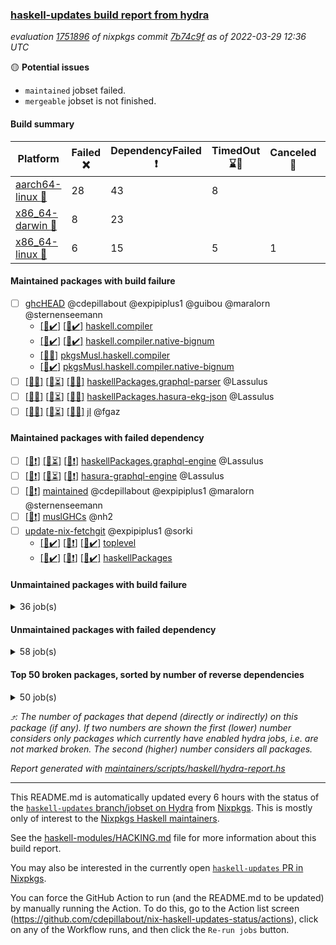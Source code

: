 ### [haskell-updates build report from hydra](https://hydra.nixos.org/jobset/nixpkgs/haskell-updates)
*evaluation [1751896](https://hydra.nixos.org/eval/1751896) of nixpkgs commit [7b74c9f](https://github.com/NixOS/nixpkgs/commits/7b74c9ff048ac7cdac04974ef791d9b249139511) as of 2022-03-29 12:36 UTC*

:yellow_circle: **Potential issues**
  * `maintained` jobset failed.
  * `mergeable` jobset is not finished.

#### Build summary

 | Platform | Failed :x: | DependencyFailed :heavy_exclamation_mark: | TimedOut :hourglass::no_entry_sign: | Canceled :no_entry_sign: | Unfinished :hourglass_flowing_sand: | Success :heavy_check_mark: | 
 | --- | --- | --- | --- | --- | --- | --- | 
 | [aarch64-linux :iphone:](https://hydra.nixos.org/eval/1751896?filter=.aarch64-linux) | 28 | 43 | 8 |  |  | 6196 | 
 | [x86_64-darwin :apple:](https://hydra.nixos.org/eval/1751896?filter=.x86_64-darwin) | 8 | 23 |  |  | 4480 | 1731 | 
 | [x86_64-linux :penguin:](https://hydra.nixos.org/eval/1751896?filter=.x86_64-linux) | 6 | 15 | 5 | 1 | 9 | 6274 | 
#### Maintained packages with build failure
- [ ] [ghcHEAD](https://hydra.nixos.org/eval/1751896?filter=ghcHEAD) @cdepillabout @expipiplus1 @guibou @maralorn @sternenseemann
  - [[:apple::heavy_check_mark:]](https://hydra.nixos.org/build/171178260) [[:penguin::heavy_check_mark:]](https://hydra.nixos.org/build/169732497) [haskell.compiler](https://hydra.nixos.org/eval/1751896?filter=haskell.compiler.ghcHEAD)
  - [[:apple::heavy_check_mark:]](https://hydra.nixos.org/build/171181199) [[:penguin::heavy_check_mark:]](https://hydra.nixos.org/build/169743912) [haskell.compiler.native-bignum](https://hydra.nixos.org/eval/1751896?filter=haskell.compiler.native-bignum.ghcHEAD)
  -  [[:penguin::x:]](https://hydra.nixos.org/build/169748113) [pkgsMusl.haskell.compiler](https://hydra.nixos.org/eval/1751896?filter=pkgsMusl.haskell.compiler.ghcHEAD)
  -  [[:penguin::heavy_check_mark:]](https://hydra.nixos.org/build/169743137) [pkgsMusl.haskell.compiler.native-bignum](https://hydra.nixos.org/eval/1751896?filter=pkgsMusl.haskell.compiler.native-bignum.ghcHEAD)
- [ ] [[:iphone::x:]](https://hydra.nixos.org/build/169731858) [[:apple::hourglass_flowing_sand:]](https://hydra.nixos.org/build/171180266) [[:penguin::x:]](https://hydra.nixos.org/build/169733518) [haskellPackages.graphql-parser](https://hydra.nixos.org/eval/1751896?filter=haskellPackages.graphql-parser) @Lassulus
- [ ] [[:iphone::x:]](https://hydra.nixos.org/build/169738033) [[:apple::hourglass_flowing_sand:]](https://hydra.nixos.org/build/171184165) [[:penguin::x:]](https://hydra.nixos.org/build/169747755) [haskellPackages.hasura-ekg-json](https://hydra.nixos.org/eval/1751896?filter=haskellPackages.hasura-ekg-json) @Lassulus
- [ ] [[:iphone::x:]](https://hydra.nixos.org/build/169747848) [[:apple::hourglass_flowing_sand:]](https://hydra.nixos.org/build/171179640) [[:penguin::x:]](https://hydra.nixos.org/build/169745399) [jl](https://hydra.nixos.org/eval/1751896?filter=jl) @fgaz
#### Maintained packages with failed dependency
- [ ] [[:iphone::heavy_exclamation_mark:]](https://hydra.nixos.org/build/171136812) [[:apple::hourglass_flowing_sand:]](https://hydra.nixos.org/build/171182457) [[:penguin::heavy_exclamation_mark:]](https://hydra.nixos.org/build/171136824) [haskellPackages.graphql-engine](https://hydra.nixos.org/eval/1751896?filter=haskellPackages.graphql-engine) @Lassulus
- [ ] [[:iphone::heavy_exclamation_mark:]](https://hydra.nixos.org/build/171136877) [[:apple::hourglass_flowing_sand:]](https://hydra.nixos.org/build/171183079) [[:penguin::heavy_exclamation_mark:]](https://hydra.nixos.org/build/171136822) [hasura-graphql-engine](https://hydra.nixos.org/eval/1751896?filter=hasura-graphql-engine) @Lassulus
- [ ] [[:penguin::heavy_exclamation_mark:]](https://hydra.nixos.org/build/171179507) [maintained](https://hydra.nixos.org/eval/1751896?filter=maintained) @cdepillabout @expipiplus1 @maralorn @sternenseemann
- [ ] [[:penguin::heavy_exclamation_mark:]](https://hydra.nixos.org/build/169745644) [muslGHCs](https://hydra.nixos.org/eval/1751896?filter=muslGHCs) @nh2
- [ ] [update-nix-fetchgit](https://hydra.nixos.org/eval/1751896?filter=update-nix-fetchgit) @expipiplus1 @sorki
  - [[:iphone::heavy_check_mark:]](https://hydra.nixos.org/build/171073335) [[:apple::heavy_exclamation_mark:]](https://hydra.nixos.org/build/171182999) [[:penguin::heavy_check_mark:]](https://hydra.nixos.org/build/171073378) [toplevel](https://hydra.nixos.org/eval/1751896?filter=update-nix-fetchgit)
  - [[:iphone::heavy_check_mark:]](https://hydra.nixos.org/build/171073097) [[:apple::heavy_exclamation_mark:]](https://hydra.nixos.org/build/171183553) [[:penguin::heavy_check_mark:]](https://hydra.nixos.org/build/171072578) [haskellPackages](https://hydra.nixos.org/eval/1751896?filter=haskellPackages.update-nix-fetchgit)
#### Unmaintained packages with build failure
<details><summary>36 job(s) </summary>

- [ ] [QuickCheck](https://hydra.nixos.org/eval/1751896?filter=QuickCheck)  :arrow_heading_up: 1233 | 4759
  - [[:iphone::heavy_check_mark:]](https://hydra.nixos.org/build/169729684) [[:apple::heavy_check_mark:]](https://hydra.nixos.org/build/171182772) [[:penguin::heavy_check_mark:]](https://hydra.nixos.org/build/169738633) [haskellPackages](https://hydra.nixos.org/eval/1751896?filter=haskellPackages.QuickCheck)
  -   [[:penguin::x:]](https://hydra.nixos.org/build/170015577) [pkgsStatic.haskell.packages.integer-simple.ghc8107](https://hydra.nixos.org/eval/1751896?filter=pkgsStatic.haskell.packages.integer-simple.ghc8107.QuickCheck)
  -   [[:penguin::heavy_check_mark:]](https://hydra.nixos.org/build/170015576) [pkgsStatic.haskell.packages.native-bignum.ghc902](https://hydra.nixos.org/eval/1751896?filter=pkgsStatic.haskell.packages.native-bignum.ghc902.QuickCheck)
- [ ] [[:iphone::heavy_check_mark:]](https://hydra.nixos.org/build/169745945) [[:apple::x:]](https://hydra.nixos.org/build/171183871) [[:penguin::heavy_check_mark:]](https://hydra.nixos.org/build/169729943) [haskellPackages.di-core](https://hydra.nixos.org/eval/1751896?filter=haskellPackages.di-core)  :arrow_heading_up: 8 | 11
- [ ] [[:iphone::x:]](https://hydra.nixos.org/build/169736386) [[:apple::hourglass_flowing_sand:]](https://hydra.nixos.org/build/171179332) [[:penguin::heavy_check_mark:]](https://hydra.nixos.org/build/169744407) [haskellPackages.OrderedBits](https://hydra.nixos.org/eval/1751896?filter=haskellPackages.OrderedBits)  :arrow_heading_up: 5 | 36
- [ ] [[:iphone::heavy_check_mark:]](https://hydra.nixos.org/build/169741203) [[:apple::x:]](https://hydra.nixos.org/build/171182969) [[:penguin::heavy_check_mark:]](https://hydra.nixos.org/build/169747654) [haskellPackages.cryptostore](https://hydra.nixos.org/eval/1751896?filter=haskellPackages.cryptostore)  :arrow_heading_up: 4 | 31
- [ ] [[:iphone::x:]](https://hydra.nixos.org/build/170101194) [[:apple::hourglass_flowing_sand:]](https://hydra.nixos.org/build/171183548) [[:penguin::heavy_check_mark:]](https://hydra.nixos.org/build/170100899) [haskellPackages.ptr-poker](https://hydra.nixos.org/eval/1751896?filter=haskellPackages.ptr-poker)  :arrow_heading_up: 3 | 4
- [ ] [[:iphone::x:]](https://hydra.nixos.org/build/170466393) [[:apple::hourglass_flowing_sand:]](https://hydra.nixos.org/build/171181575) [[:penguin::heavy_check_mark:]](https://hydra.nixos.org/build/170470590) [haskellPackages.hw-json-simd](https://hydra.nixos.org/eval/1751896?filter=haskellPackages.hw-json-simd)  :arrow_heading_up: 2 | 10
- [ ] [[:iphone::x:]](https://hydra.nixos.org/build/171072442) [[:apple::hourglass_flowing_sand:]](https://hydra.nixos.org/build/171181264) [[:penguin::heavy_check_mark:]](https://hydra.nixos.org/build/171072760) [haskellPackages.hw-simd](https://hydra.nixos.org/eval/1751896?filter=haskellPackages.hw-simd)  :arrow_heading_up: 2 | 9
- [ ] [[:iphone::x:]](https://hydra.nixos.org/build/169733136) [[:apple::heavy_check_mark:]](https://hydra.nixos.org/build/171183026) [[:penguin::heavy_check_mark:]](https://hydra.nixos.org/build/169732135) [haskellPackages.cdar-mBound](https://hydra.nixos.org/eval/1751896?filter=haskellPackages.cdar-mBound)  :arrow_heading_up: 2 | 2
- [ ] [[:iphone::x:]](https://hydra.nixos.org/build/171072616) [[:apple::hourglass_flowing_sand:]](https://hydra.nixos.org/build/171180414) [[:penguin::heavy_check_mark:]](https://hydra.nixos.org/build/171073944) [haskellPackages.quic](https://hydra.nixos.org/eval/1751896?filter=haskellPackages.quic)  :arrow_heading_up: 2 | 2
- [ ] [[:iphone::x:]](https://hydra.nixos.org/build/169738504) [[:apple::hourglass_flowing_sand:]](https://hydra.nixos.org/build/171182009) [[:penguin::heavy_check_mark:]](https://hydra.nixos.org/build/169734897) [haskellPackages.freetype2](https://hydra.nixos.org/eval/1751896?filter=haskellPackages.freetype2)  :arrow_heading_up: 1 | 8
- [ ] [[:iphone::x:]](https://hydra.nixos.org/build/169736555) [[:apple::hourglass_flowing_sand:]](https://hydra.nixos.org/build/171183730) [[:penguin::heavy_check_mark:]](https://hydra.nixos.org/build/169734498) [haskellPackages.long-double](https://hydra.nixos.org/eval/1751896?filter=haskellPackages.long-double)  :arrow_heading_up: 1 | 2
- [ ] [[:iphone::x:]](https://hydra.nixos.org/build/169737212) [[:apple::hourglass_flowing_sand:]](https://hydra.nixos.org/build/171182838) [[:penguin::heavy_check_mark:]](https://hydra.nixos.org/build/169747396) [haskellPackages.easytensor](https://hydra.nixos.org/eval/1751896?filter=haskellPackages.easytensor)  :arrow_heading_up: 1 | 1
- [ ] [[:iphone::x:]](https://hydra.nixos.org/build/169736150) [[:apple::hourglass_flowing_sand:]](https://hydra.nixos.org/build/171182811) [[:penguin::heavy_check_mark:]](https://hydra.nixos.org/build/169740772) [haskellPackages.nlopt-haskell](https://hydra.nixos.org/eval/1751896?filter=haskellPackages.nlopt-haskell)  :arrow_heading_up: 1 | 1
- [ ] [[:iphone::x:]](https://hydra.nixos.org/build/169743725) [[:apple::heavy_check_mark:]](https://hydra.nixos.org/build/171178275) [[:penguin::heavy_check_mark:]](https://hydra.nixos.org/build/169748423) [haskellPackages.stm-queue](https://hydra.nixos.org/eval/1751896?filter=haskellPackages.stm-queue)  :arrow_heading_up: 1 | 1
- [ ] [[:iphone::x:]](https://hydra.nixos.org/build/170461205) [[:apple::hourglass_flowing_sand:]](https://hydra.nixos.org/build/171180377) [[:penguin::heavy_check_mark:]](https://hydra.nixos.org/build/170465228) [haskellPackages.swisstable](https://hydra.nixos.org/eval/1751896?filter=haskellPackages.swisstable)  :arrow_heading_up: 1 | 1
- [ ] [[:iphone::x:]](https://hydra.nixos.org/build/169733348) [[:apple::heavy_check_mark:]](https://hydra.nixos.org/build/171179473) [[:penguin::heavy_check_mark:]](https://hydra.nixos.org/build/169730192) [haskellPackages.unicode-properties](https://hydra.nixos.org/eval/1751896?filter=haskellPackages.unicode-properties)  :arrow_heading_up: 1 | 1
- [ ] [[:iphone::heavy_check_mark:]](https://hydra.nixos.org/build/169737620) [[:apple::x:]](https://hydra.nixos.org/build/171178469) [[:penguin::heavy_check_mark:]](https://hydra.nixos.org/build/169747904) [haskellPackages.zip](https://hydra.nixos.org/eval/1751896?filter=haskellPackages.zip)  :arrow_heading_up: 0 | 5
- [ ] [[:iphone::x:]](https://hydra.nixos.org/build/169747516) [[:apple::hourglass_flowing_sand:]](https://hydra.nixos.org/build/171182828) [[:penguin::heavy_check_mark:]](https://hydra.nixos.org/build/169746690) [haskellPackages.picosat](https://hydra.nixos.org/eval/1751896?filter=haskellPackages.picosat)  :arrow_heading_up: 0 | 1
- [ ] [[:iphone::x:]](https://hydra.nixos.org/build/169731654) [[:apple::hourglass_flowing_sand:]](https://hydra.nixos.org/build/171180062) [[:penguin::heavy_check_mark:]](https://hydra.nixos.org/build/169738859) [haskellPackages.HsASA](https://hydra.nixos.org/eval/1751896?filter=haskellPackages.HsASA) 
- [ ] [[:iphone::x:]](https://hydra.nixos.org/build/171168854) [[:apple::hourglass_flowing_sand:]](https://hydra.nixos.org/build/171183964) [[:penguin::x:]](https://hydra.nixos.org/build/171168844) [haskellPackages.avro-piper](https://hydra.nixos.org/eval/1751896?filter=haskellPackages.avro-piper) 
- [ ] [[:iphone::x:]](https://hydra.nixos.org/build/169750868) [[:apple::hourglass_flowing_sand:]](https://hydra.nixos.org/build/171183647) [[:penguin::heavy_check_mark:]](https://hydra.nixos.org/build/169739991) [haskellPackages.comfort-fftw](https://hydra.nixos.org/eval/1751896?filter=haskellPackages.comfort-fftw) 
- [ ] [[:iphone::heavy_check_mark:]](https://hydra.nixos.org/build/170100951) [[:apple::x:]](https://hydra.nixos.org/build/171177926) [[:penguin::heavy_check_mark:]](https://hydra.nixos.org/build/170101171) [haskellPackages.gerrit](https://hydra.nixos.org/eval/1751896?filter=haskellPackages.gerrit) 
- [ ] [[:iphone::x:]](https://hydra.nixos.org/build/171072185) [[:penguin::heavy_check_mark:]](https://hydra.nixos.org/build/171072606) [haskellPackages.gnome-keyring](https://hydra.nixos.org/eval/1751896?filter=haskellPackages.gnome-keyring) 
- [ ] [[:apple::x:]](https://hydra.nixos.org/build/171178604) [haskellPackages.gtk-mac-integration](https://hydra.nixos.org/eval/1751896?filter=haskellPackages.gtk-mac-integration) 
- [ ] [[:iphone::x:]](https://hydra.nixos.org/build/171072432) [[:apple::hourglass_flowing_sand:]](https://hydra.nixos.org/build/171180348) [[:penguin::heavy_check_mark:]](https://hydra.nixos.org/build/171072466) [haskellPackages.hls-rename-plugin](https://hydra.nixos.org/eval/1751896?filter=haskellPackages.hls-rename-plugin) 
- [ ] [[:iphone::x:]](https://hydra.nixos.org/build/169729070) [[:apple::hourglass_flowing_sand:]](https://hydra.nixos.org/build/171182840) [[:penguin::heavy_check_mark:]](https://hydra.nixos.org/build/169735431) [haskellPackages.jammittools](https://hydra.nixos.org/eval/1751896?filter=haskellPackages.jammittools) 
- [ ] [[:iphone::heavy_check_mark:]](https://hydra.nixos.org/build/169746208) [[:apple::x:]](https://hydra.nixos.org/build/171178369) [[:penguin::heavy_check_mark:]](https://hydra.nixos.org/build/169749644) [haskellPackages.mercury-api](https://hydra.nixos.org/eval/1751896?filter=haskellPackages.mercury-api) 
- [ ] [[:iphone::heavy_check_mark:]](https://hydra.nixos.org/build/169735872) [[:apple::x:]](https://hydra.nixos.org/build/171177994) [[:penguin::heavy_check_mark:]](https://hydra.nixos.org/build/169740043) [haskellPackages.posix-timer](https://hydra.nixos.org/eval/1751896?filter=haskellPackages.posix-timer) 
- [ ] [[:iphone::x:]](https://hydra.nixos.org/build/169746258) [[:apple::hourglass_flowing_sand:]](https://hydra.nixos.org/build/171179660) [[:penguin::heavy_check_mark:]](https://hydra.nixos.org/build/169742814) [haskellPackages.risc386](https://hydra.nixos.org/eval/1751896?filter=haskellPackages.risc386) 
- [ ] [[:iphone::x:]](https://hydra.nixos.org/build/171072462) [[:apple::hourglass_flowing_sand:]](https://hydra.nixos.org/build/171182587) [[:penguin::heavy_check_mark:]](https://hydra.nixos.org/build/171072128) [haskellPackages.scenegraph](https://hydra.nixos.org/eval/1751896?filter=haskellPackages.scenegraph) 
- [ ] [[:iphone::x:]](https://hydra.nixos.org/build/170465255) [[:apple::hourglass_flowing_sand:]](https://hydra.nixos.org/build/171182598) [[:penguin::heavy_check_mark:]](https://hydra.nixos.org/build/170462101) [haskellPackages.skews](https://hydra.nixos.org/eval/1751896?filter=haskellPackages.skews) 
- [ ] [[:iphone::x:]](https://hydra.nixos.org/build/170468499) [[:apple::x:]](https://hydra.nixos.org/build/171178397) [[:penguin::heavy_check_mark:]](https://hydra.nixos.org/build/170463122) [haskellPackages.slugify](https://hydra.nixos.org/eval/1751896?filter=haskellPackages.slugify) 
- [ ] [[:iphone::x:]](https://hydra.nixos.org/build/169738352) [[:apple::hourglass_flowing_sand:]](https://hydra.nixos.org/build/171184015) [[:penguin::heavy_check_mark:]](https://hydra.nixos.org/build/169736159) [haskellPackages.wiringPi](https://hydra.nixos.org/eval/1751896?filter=haskellPackages.wiringPi) 
</details>

#### Unmaintained packages with failed dependency
<details><summary>58 job(s) </summary>

- [ ] [[:iphone::heavy_check_mark:]](https://hydra.nixos.org/build/169732668) [[:apple::heavy_exclamation_mark:]](https://hydra.nixos.org/build/171178102) [[:penguin::heavy_check_mark:]](https://hydra.nixos.org/build/169741378) [haskellPackages.di-handle](https://hydra.nixos.org/eval/1751896?filter=haskellPackages.di-handle)  :arrow_heading_up: 6 | 9
- [ ] [[:iphone::heavy_check_mark:]](https://hydra.nixos.org/build/169737279) [[:apple::heavy_exclamation_mark:]](https://hydra.nixos.org/build/171180146) [[:penguin::heavy_check_mark:]](https://hydra.nixos.org/build/169747126) [haskellPackages.di-monad](https://hydra.nixos.org/eval/1751896?filter=haskellPackages.di-monad)  :arrow_heading_up: 6 | 9
- [ ] [[:iphone::heavy_check_mark:]](https://hydra.nixos.org/build/169747217) [[:apple::heavy_exclamation_mark:]](https://hydra.nixos.org/build/171182700) [[:penguin::heavy_check_mark:]](https://hydra.nixos.org/build/169747355) [haskellPackages.di-df1](https://hydra.nixos.org/eval/1751896?filter=haskellPackages.di-df1)  :arrow_heading_up: 5 | 8
- [ ] [[:iphone::heavy_exclamation_mark:]](https://hydra.nixos.org/build/169742361) [[:apple::hourglass_flowing_sand:]](https://hydra.nixos.org/build/171181681) [[:penguin::heavy_check_mark:]](https://hydra.nixos.org/build/169731754) [haskellPackages.PrimitiveArray](https://hydra.nixos.org/eval/1751896?filter=haskellPackages.PrimitiveArray)  :arrow_heading_up: 4 | 35
- [ ] [[:iphone::heavy_check_mark:]](https://hydra.nixos.org/build/170385775) [[:apple::heavy_exclamation_mark:]](https://hydra.nixos.org/build/171184178) [[:penguin::heavy_check_mark:]](https://hydra.nixos.org/build/170385695) [haskellPackages.jwt](https://hydra.nixos.org/eval/1751896?filter=haskellPackages.jwt)  :arrow_heading_up: 3 | 28
- [ ] [[:iphone::heavy_exclamation_mark:]](https://hydra.nixos.org/build/170634301) [[:apple::hourglass_flowing_sand:]](https://hydra.nixos.org/build/171182963) [[:penguin::heavy_check_mark:]](https://hydra.nixos.org/build/170634274) [haskellPackages.BiobaseTypes](https://hydra.nixos.org/eval/1751896?filter=haskellPackages.BiobaseTypes)  :arrow_heading_up: 3 | 21
- [ ] [[:iphone::heavy_exclamation_mark:]](https://hydra.nixos.org/build/170101304) [[:apple::hourglass_flowing_sand:]](https://hydra.nixos.org/build/171180873) [[:penguin::heavy_check_mark:]](https://hydra.nixos.org/build/170100919) [haskellPackages.jsonifier](https://hydra.nixos.org/eval/1751896?filter=haskellPackages.jsonifier)  :arrow_heading_up: 2 | 2
- [ ] [[:iphone::heavy_exclamation_mark:]](https://hydra.nixos.org/build/170634439) [[:apple::hourglass_flowing_sand:]](https://hydra.nixos.org/build/171183946) [[:penguin::heavy_check_mark:]](https://hydra.nixos.org/build/170634331) [haskellPackages.BiobaseENA](https://hydra.nixos.org/eval/1751896?filter=haskellPackages.BiobaseENA)  :arrow_heading_up: 1 | 18
- [ ] [[:iphone::heavy_check_mark:]](https://hydra.nixos.org/build/169750384) [[:apple::heavy_exclamation_mark:]](https://hydra.nixos.org/build/171180256) [[:penguin::heavy_check_mark:]](https://hydra.nixos.org/build/169733840) [haskellPackages.di-polysemy](https://hydra.nixos.org/eval/1751896?filter=haskellPackages.di-polysemy)  :arrow_heading_up: 1 | 4
- [ ] [hoogle](https://hydra.nixos.org/eval/1751896?filter=hoogle)  :arrow_heading_up: 1 | 2
  - [[:iphone::heavy_check_mark:]](https://hydra.nixos.org/build/171136748) [[:apple::hourglass_flowing_sand:]](https://hydra.nixos.org/build/171181749) [[:penguin::heavy_check_mark:]](https://hydra.nixos.org/build/171136814) [haskell.packages.ghc8107](https://hydra.nixos.org/eval/1751896?filter=haskell.packages.ghc8107.hoogle)
  - [[:iphone::heavy_check_mark:]](https://hydra.nixos.org/build/171136799) [[:apple::hourglass_flowing_sand:]](https://hydra.nixos.org/build/171183105) [[:penguin::heavy_check_mark:]](https://hydra.nixos.org/build/171136851) [haskell.packages.ghc884](https://hydra.nixos.org/eval/1751896?filter=haskell.packages.ghc884.hoogle)
  - [[:iphone::heavy_check_mark:]](https://hydra.nixos.org/build/171072659) [[:apple::heavy_check_mark:]](https://hydra.nixos.org/build/171184012) [[:penguin::heavy_check_mark:]](https://hydra.nixos.org/build/171073224) [haskell.packages.ghc902](https://hydra.nixos.org/eval/1751896?filter=haskell.packages.ghc902.hoogle)
  - [[:iphone::heavy_exclamation_mark:]](https://hydra.nixos.org/build/171073404) [[:apple::hourglass_flowing_sand:]](https://hydra.nixos.org/build/171178615) [[:penguin::heavy_check_mark:]](https://hydra.nixos.org/build/171072876) [haskell.packages.ghc922](https://hydra.nixos.org/eval/1751896?filter=haskell.packages.ghc922.hoogle)
  - [[:iphone::heavy_check_mark:]](https://hydra.nixos.org/build/171072608) [[:apple::heavy_check_mark:]](https://hydra.nixos.org/build/171179406) [[:penguin::heavy_check_mark:]](https://hydra.nixos.org/build/171072644) [haskellPackages](https://hydra.nixos.org/eval/1751896?filter=haskellPackages.hoogle)
- [ ] [[:iphone::heavy_exclamation_mark:]](https://hydra.nixos.org/build/170461490) [[:apple::heavy_check_mark:]](https://hydra.nixos.org/build/171178350) [[:penguin::heavy_check_mark:]](https://hydra.nixos.org/build/170467370) [haskellPackages.aern2-mp](https://hydra.nixos.org/eval/1751896?filter=haskellPackages.aern2-mp)  :arrow_heading_up: 1 | 1
- [ ] [[:iphone::heavy_check_mark:]](https://hydra.nixos.org/build/170385712) [[:apple::heavy_exclamation_mark:]](https://hydra.nixos.org/build/171177936) [[:penguin::heavy_check_mark:]](https://hydra.nixos.org/build/170385629) [haskellPackages.github-rest](https://hydra.nixos.org/eval/1751896?filter=haskellPackages.github-rest)  :arrow_heading_up: 1 | 1
- [ ] [[:iphone::heavy_exclamation_mark:]](https://hydra.nixos.org/build/171136768) [[:penguin::hourglass_flowing_sand:]](https://hydra.nixos.org/build/171136794) [haskellPackages.hbro](https://hydra.nixos.org/eval/1751896?filter=haskellPackages.hbro)  :arrow_heading_up: 1 | 1
- [ ] [[:iphone::heavy_exclamation_mark:]](https://hydra.nixos.org/build/171072077) [[:apple::hourglass_flowing_sand:]](https://hydra.nixos.org/build/171184164) [[:penguin::heavy_check_mark:]](https://hydra.nixos.org/build/171073572) [haskellPackages.http3](https://hydra.nixos.org/eval/1751896?filter=haskellPackages.http3)  :arrow_heading_up: 1 | 1
- [ ] [[:iphone::heavy_check_mark:]](https://hydra.nixos.org/build/171136818) [[:apple::heavy_exclamation_mark:]](https://hydra.nixos.org/build/171182636) [[:penguin::heavy_check_mark:]](https://hydra.nixos.org/build/171136854) [haskellPackages.moto](https://hydra.nixos.org/eval/1751896?filter=haskellPackages.moto)  :arrow_heading_up: 1 | 1
- [ ] [[:iphone::heavy_exclamation_mark:]](https://hydra.nixos.org/build/170101165) [[:apple::hourglass_flowing_sand:]](https://hydra.nixos.org/build/171181070) [[:penguin::heavy_check_mark:]](https://hydra.nixos.org/build/170100959) [haskellPackages.opentelemetry-extra](https://hydra.nixos.org/eval/1751896?filter=haskellPackages.opentelemetry-extra)  :arrow_heading_up: 1 | 1
- [ ] [[:iphone::heavy_exclamation_mark:]](https://hydra.nixos.org/build/170634365) [[:apple::hourglass_flowing_sand:]](https://hydra.nixos.org/build/171183557) [[:penguin::heavy_check_mark:]](https://hydra.nixos.org/build/170634164) [haskellPackages.wss-client](https://hydra.nixos.org/eval/1751896?filter=haskellPackages.wss-client)  :arrow_heading_up: 1 | 1
- [ ] [[:iphone::heavy_exclamation_mark:]](https://hydra.nixos.org/build/170634177) [[:apple::hourglass_flowing_sand:]](https://hydra.nixos.org/build/171180785) [[:penguin::heavy_check_mark:]](https://hydra.nixos.org/build/170634457) [haskellPackages.BiobaseXNA](https://hydra.nixos.org/eval/1751896?filter=haskellPackages.BiobaseXNA)  :arrow_heading_up: 0 | 17
- [ ] [[:iphone::heavy_exclamation_mark:]](https://hydra.nixos.org/build/171073658) [[:apple::hourglass_flowing_sand:]](https://hydra.nixos.org/build/171183985) [[:penguin::heavy_check_mark:]](https://hydra.nixos.org/build/171073187) [haskellPackages.hw-json-standard-cursor](https://hydra.nixos.org/eval/1751896?filter=haskellPackages.hw-json-standard-cursor)  :arrow_heading_up: 0 | 6
- [ ] [[:iphone::heavy_exclamation_mark:]](https://hydra.nixos.org/build/171072799) [[:apple::hourglass_flowing_sand:]](https://hydra.nixos.org/build/171180558) [[:penguin::heavy_check_mark:]](https://hydra.nixos.org/build/171073347) [haskellPackages.hw-json-simple-cursor](https://hydra.nixos.org/eval/1751896?filter=haskellPackages.hw-json-simple-cursor)  :arrow_heading_up: 0 | 4
- [ ] [[:iphone::heavy_exclamation_mark:]](https://hydra.nixos.org/build/170634135) [[:apple::hourglass_flowing_sand:]](https://hydra.nixos.org/build/171180242) [[:penguin::heavy_check_mark:]](https://hydra.nixos.org/build/170634236) [haskellPackages.BiobaseFasta](https://hydra.nixos.org/eval/1751896?filter=haskellPackages.BiobaseFasta)  :arrow_heading_up: 0 | 3
- [ ] [[:iphone::heavy_exclamation_mark:]](https://hydra.nixos.org/build/171072728) [[:apple::hourglass_flowing_sand:]](https://hydra.nixos.org/build/171181153) [[:penguin::heavy_check_mark:]](https://hydra.nixos.org/build/171072374) [haskellPackages.hw-dsv](https://hydra.nixos.org/eval/1751896?filter=haskellPackages.hw-dsv)  :arrow_heading_up: 0 | 3
- [ ] [[:iphone::heavy_check_mark:]](https://hydra.nixos.org/build/169731823) [[:apple::heavy_exclamation_mark:]](https://hydra.nixos.org/build/171182095) [[:penguin::heavy_check_mark:]](https://hydra.nixos.org/build/169728973) [haskellPackages.di](https://hydra.nixos.org/eval/1751896?filter=haskellPackages.di)  :arrow_heading_up: 0 | 2
- [ ] [[:iphone::heavy_check_mark:]](https://hydra.nixos.org/build/171073464) [[:apple::heavy_exclamation_mark:]](https://hydra.nixos.org/build/171182295) [[:penguin::heavy_check_mark:]](https://hydra.nixos.org/build/171072107) [haskellPackages.libvirt-hs](https://hydra.nixos.org/eval/1751896?filter=haskellPackages.libvirt-hs)  :arrow_heading_up: 0 | 1
- [ ] [[:iphone::heavy_exclamation_mark:]](https://hydra.nixos.org/build/171073168) [[:apple::heavy_exclamation_mark:]](https://hydra.nixos.org/build/171178568) [[:penguin::heavy_exclamation_mark:]](https://hydra.nixos.org/build/171072575) [haskellPackages.GuiHaskell](https://hydra.nixos.org/eval/1751896?filter=haskellPackages.GuiHaskell) 
- [ ] [[:iphone::heavy_exclamation_mark:]](https://hydra.nixos.org/build/171072368) [[:penguin::heavy_exclamation_mark:]](https://hydra.nixos.org/build/171072160) [haskellPackages.HDRUtils](https://hydra.nixos.org/eval/1751896?filter=haskellPackages.HDRUtils) 
- [ ] [[:iphone::heavy_exclamation_mark:]](https://hydra.nixos.org/build/171073745) [[:apple::heavy_exclamation_mark:]](https://hydra.nixos.org/build/171182754) [[:penguin::heavy_exclamation_mark:]](https://hydra.nixos.org/build/171073817) [haskellPackages.HPlot](https://hydra.nixos.org/eval/1751896?filter=haskellPackages.HPlot) 
- [ ] [[:iphone::heavy_exclamation_mark:]](https://hydra.nixos.org/build/170634458) [[:apple::hourglass_flowing_sand:]](https://hydra.nixos.org/build/171181828) [[:penguin::heavy_check_mark:]](https://hydra.nixos.org/build/170634304) [haskellPackages.aern2-real](https://hydra.nixos.org/eval/1751896?filter=haskellPackages.aern2-real) 
- [ ] [[:iphone::heavy_exclamation_mark:]](https://hydra.nixos.org/build/171073026) [[:apple::hourglass_flowing_sand:]](https://hydra.nixos.org/build/171178628) [[:penguin::heavy_check_mark:]](https://hydra.nixos.org/build/171073354) [haskellPackages.align-audio](https://hydra.nixos.org/eval/1751896?filter=haskellPackages.align-audio) 
- [ ] [[:iphone::heavy_exclamation_mark:]](https://hydra.nixos.org/build/171072433) [[:apple::heavy_exclamation_mark:]](https://hydra.nixos.org/build/171179588) [[:penguin::heavy_exclamation_mark:]](https://hydra.nixos.org/build/171072721) [haskellPackages.bluetile](https://hydra.nixos.org/eval/1751896?filter=haskellPackages.bluetile) 
- [ ] [[:iphone::heavy_exclamation_mark:]](https://hydra.nixos.org/build/169735203) [[:apple::hourglass_flowing_sand:]](https://hydra.nixos.org/build/171184073) [[:penguin::heavy_check_mark:]](https://hydra.nixos.org/build/169747549) [haskellPackages.easytensor-vulkan](https://hydra.nixos.org/eval/1751896?filter=haskellPackages.easytensor-vulkan) 
- [ ] [[:iphone::heavy_exclamation_mark:]](https://hydra.nixos.org/build/171073027) [[:apple::heavy_exclamation_mark:]](https://hydra.nixos.org/build/171183287) [[:penguin::heavy_exclamation_mark:]](https://hydra.nixos.org/build/171073692) [haskellPackages.gladexml-accessor](https://hydra.nixos.org/eval/1751896?filter=haskellPackages.gladexml-accessor) 
- [ ] [[:iphone::heavy_check_mark:]](https://hydra.nixos.org/build/170385644) [[:apple::heavy_exclamation_mark:]](https://hydra.nixos.org/build/171182458) [[:penguin::heavy_check_mark:]](https://hydra.nixos.org/build/170385738) [haskellPackages.gmail-simple](https://hydra.nixos.org/eval/1751896?filter=haskellPackages.gmail-simple) 
- [ ] [[:iphone::heavy_exclamation_mark:]](https://hydra.nixos.org/build/171073877) [[:apple::heavy_exclamation_mark:]](https://hydra.nixos.org/build/171177938) [[:penguin::heavy_exclamation_mark:]](https://hydra.nixos.org/build/171073504) [haskellPackages.gtk2hs-cast-glade](https://hydra.nixos.org/eval/1751896?filter=haskellPackages.gtk2hs-cast-glade) 
- [ ] [[:iphone::heavy_exclamation_mark:]](https://hydra.nixos.org/build/171072342) [[:apple::hourglass_flowing_sand:]](https://hydra.nixos.org/build/171179556) [[:penguin::heavy_check_mark:]](https://hydra.nixos.org/build/171072165) [haskellPackages.harfbuzz-pure](https://hydra.nixos.org/eval/1751896?filter=haskellPackages.harfbuzz-pure) 
- [ ] [[:iphone::heavy_exclamation_mark:]](https://hydra.nixos.org/build/171136758) [[:penguin::hourglass_flowing_sand:]](https://hydra.nixos.org/build/171136803) [haskellPackages.hbro-contrib](https://hydra.nixos.org/eval/1751896?filter=haskellPackages.hbro-contrib) 
- [ ] [[:iphone::heavy_exclamation_mark:]](https://hydra.nixos.org/build/169741608) [[:apple::hourglass_flowing_sand:]](https://hydra.nixos.org/build/171180487) [[:penguin::heavy_check_mark:]](https://hydra.nixos.org/build/169741783) [haskellPackages.hmatrix-nlopt](https://hydra.nixos.org/eval/1751896?filter=haskellPackages.hmatrix-nlopt) 
- [ ] [[:iphone::heavy_exclamation_mark:]](https://hydra.nixos.org/build/170634394) [[:apple::hourglass_flowing_sand:]](https://hydra.nixos.org/build/171183444) [[:penguin::heavy_check_mark:]](https://hydra.nixos.org/build/170634338) [haskellPackages.hs-swisstable-hashtables-class](https://hydra.nixos.org/eval/1751896?filter=haskellPackages.hs-swisstable-hashtables-class) 
- [ ] [[:iphone::heavy_exclamation_mark:]](https://hydra.nixos.org/build/171073152) [[:apple::heavy_exclamation_mark:]](https://hydra.nixos.org/build/171178889) [[:penguin::heavy_exclamation_mark:]](https://hydra.nixos.org/build/171073565) [haskellPackages.hstzaar](https://hydra.nixos.org/eval/1751896?filter=haskellPackages.hstzaar) 
- [ ] [[:iphone::heavy_exclamation_mark:]](https://hydra.nixos.org/build/171073181) [[:apple::hourglass_flowing_sand:]](https://hydra.nixos.org/build/171179112) [[:penguin::heavy_check_mark:]](https://hydra.nixos.org/build/171072237) [haskellPackages.hw-simd-cli](https://hydra.nixos.org/eval/1751896?filter=haskellPackages.hw-simd-cli) 
- [ ] [[:iphone::heavy_exclamation_mark:]](https://hydra.nixos.org/build/171072956) [[:apple::heavy_exclamation_mark:]](https://hydra.nixos.org/build/171181985) [[:penguin::heavy_exclamation_mark:]](https://hydra.nixos.org/build/171072087) [haskellPackages.minesweeper](https://hydra.nixos.org/eval/1751896?filter=haskellPackages.minesweeper) 
- [ ] [[:iphone::heavy_check_mark:]](https://hydra.nixos.org/build/171136765) [[:apple::heavy_exclamation_mark:]](https://hydra.nixos.org/build/171182130) [[:penguin::heavy_check_mark:]](https://hydra.nixos.org/build/171136829) [haskellPackages.moto-postgresql](https://hydra.nixos.org/eval/1751896?filter=haskellPackages.moto-postgresql) 
- [ ] [[:iphone::heavy_exclamation_mark:]](https://hydra.nixos.org/build/170634324) [[:apple::hourglass_flowing_sand:]](https://hydra.nixos.org/build/171179202) [[:penguin::heavy_check_mark:]](https://hydra.nixos.org/build/170634083) [haskellPackages.network-messagepack-rpc-websocket](https://hydra.nixos.org/eval/1751896?filter=haskellPackages.network-messagepack-rpc-websocket) 
- [ ] [[:iphone::heavy_exclamation_mark:]](https://hydra.nixos.org/build/171073573) [[:apple::heavy_exclamation_mark:]](https://hydra.nixos.org/build/171183686) [[:penguin::heavy_exclamation_mark:]](https://hydra.nixos.org/build/171073355) [haskellPackages.nymphaea](https://hydra.nixos.org/eval/1751896?filter=haskellPackages.nymphaea) 
- [ ] [[:iphone::heavy_exclamation_mark:]](https://hydra.nixos.org/build/170101326) [[:apple::hourglass_flowing_sand:]](https://hydra.nixos.org/build/171183756) [[:penguin::heavy_check_mark:]](https://hydra.nixos.org/build/170100774) [haskellPackages.opentelemetry-lightstep](https://hydra.nixos.org/eval/1751896?filter=haskellPackages.opentelemetry-lightstep) 
- [ ] [[:iphone::heavy_check_mark:]](https://hydra.nixos.org/build/171072764) [[:apple::heavy_exclamation_mark:]](https://hydra.nixos.org/build/171179003) [[:penguin::heavy_check_mark:]](https://hydra.nixos.org/build/171073760) [haskellPackages.polysemy-log-di](https://hydra.nixos.org/eval/1751896?filter=haskellPackages.polysemy-log-di) 
- [ ] [[:iphone::heavy_exclamation_mark:]](https://hydra.nixos.org/build/171073217) [[:apple::heavy_exclamation_mark:]](https://hydra.nixos.org/build/171183797) [[:penguin::heavy_exclamation_mark:]](https://hydra.nixos.org/build/171073724) [haskellPackages.proplang](https://hydra.nixos.org/eval/1751896?filter=haskellPackages.proplang) 
- [ ] [[:iphone::heavy_exclamation_mark:]](https://hydra.nixos.org/build/169737359) [[:apple::hourglass_flowing_sand:]](https://hydra.nixos.org/build/171179606) [[:penguin::heavy_check_mark:]](https://hydra.nixos.org/build/169750076) [haskellPackages.rounded-hw](https://hydra.nixos.org/eval/1751896?filter=haskellPackages.rounded-hw) 
- [ ] [[:iphone::heavy_exclamation_mark:]](https://hydra.nixos.org/build/171072707) [[:apple::heavy_exclamation_mark:]](https://hydra.nixos.org/build/171180820) [[:penguin::heavy_exclamation_mark:]](https://hydra.nixos.org/build/171072066) [haskellPackages.showdown](https://hydra.nixos.org/eval/1751896?filter=haskellPackages.showdown) 
- [ ] [[:iphone::heavy_exclamation_mark:]](https://hydra.nixos.org/build/171073005) [[:apple::hourglass_flowing_sand:]](https://hydra.nixos.org/build/171182310) [[:penguin::heavy_check_mark:]](https://hydra.nixos.org/build/171072995) [haskellPackages.sound-collage](https://hydra.nixos.org/eval/1751896?filter=haskellPackages.sound-collage) 
- [ ] [[:iphone::heavy_exclamation_mark:]](https://hydra.nixos.org/build/169749272) [[:apple::hourglass_flowing_sand:]](https://hydra.nixos.org/build/171178805) [[:penguin::heavy_check_mark:]](https://hydra.nixos.org/build/169744654) [haskellPackages.stm-actor](https://hydra.nixos.org/eval/1751896?filter=haskellPackages.stm-actor) 
- [ ] [[:iphone::heavy_exclamation_mark:]](https://hydra.nixos.org/build/169736349) [[:apple::heavy_check_mark:]](https://hydra.nixos.org/build/171178242) [[:penguin::heavy_check_mark:]](https://hydra.nixos.org/build/169750419) [haskellPackages.unicode-names](https://hydra.nixos.org/eval/1751896?filter=haskellPackages.unicode-names) 
- [ ] [[:iphone::heavy_exclamation_mark:]](https://hydra.nixos.org/build/171073847) [[:apple::hourglass_flowing_sand:]](https://hydra.nixos.org/build/171180168) [[:penguin::heavy_check_mark:]](https://hydra.nixos.org/build/171073741) [haskellPackages.warp-quic](https://hydra.nixos.org/eval/1751896?filter=haskellPackages.warp-quic) 
</details>

#### Top 50 broken packages, sorted by number of reverse dependencies
<details><summary>50 job(s) </summary>

[amazonka-core](https://packdeps.haskellers.com/reverse/amazonka-core) :arrow_heading_up: 186  
[gogol-core](https://packdeps.haskellers.com/reverse/gogol-core) :arrow_heading_up: 184  
[haskell98](https://packdeps.haskellers.com/reverse/haskell98) :arrow_heading_up: 153  
[enumerator](https://packdeps.haskellers.com/reverse/enumerator) :arrow_heading_up: 56  
[derive](https://packdeps.haskellers.com/reverse/derive) :arrow_heading_up: 48  
[amazonka](https://packdeps.haskellers.com/reverse/amazonka) :arrow_heading_up: 44  
[accelerate](https://packdeps.haskellers.com/reverse/accelerate) :arrow_heading_up: 42  
[parseargs](https://packdeps.haskellers.com/reverse/parseargs) :arrow_heading_up: 42  
[syb-with-class](https://packdeps.haskellers.com/reverse/syb-with-class) :arrow_heading_up: 42  
[MonadCatchIO-transformers](https://packdeps.haskellers.com/reverse/MonadCatchIO-transformers) :arrow_heading_up: 41  
[data-lens](https://packdeps.haskellers.com/reverse/data-lens) :arrow_heading_up: 33  
[rank1dynamic](https://packdeps.haskellers.com/reverse/rank1dynamic) :arrow_heading_up: 33  
[distributed-static](https://packdeps.haskellers.com/reverse/distributed-static) :arrow_heading_up: 31  
[language-ecmascript](https://packdeps.haskellers.com/reverse/language-ecmascript) :arrow_heading_up: 31  
[distributed-process](https://packdeps.haskellers.com/reverse/distributed-process) :arrow_heading_up: 30  
[ip](https://packdeps.haskellers.com/reverse/ip) :arrow_heading_up: 29  
[iteratee](https://packdeps.haskellers.com/reverse/iteratee) :arrow_heading_up: 29  
[jmacro](https://packdeps.haskellers.com/reverse/jmacro) :arrow_heading_up: 29  
[autodocodec](https://packdeps.haskellers.com/reverse/autodocodec) :arrow_heading_up: 28  
[text-format](https://packdeps.haskellers.com/reverse/text-format) :arrow_heading_up: 28  
[mmsyn3](https://packdeps.haskellers.com/reverse/mmsyn3) :arrow_heading_up: 27  
[crypto-numbers](https://packdeps.haskellers.com/reverse/crypto-numbers) :arrow_heading_up: 26  
[either-unwrap](https://packdeps.haskellers.com/reverse/either-unwrap) :arrow_heading_up: 25  
[validity-aeson](https://packdeps.haskellers.com/reverse/validity-aeson) :arrow_heading_up: 25  
[web-routes-th](https://packdeps.haskellers.com/reverse/web-routes-th) :arrow_heading_up: 24  
[autodocodec-schema](https://packdeps.haskellers.com/reverse/autodocodec-schema) :arrow_heading_up: 23  
[crypto-pubkey](https://packdeps.haskellers.com/reverse/crypto-pubkey) :arrow_heading_up: 23  
[ixset-typed](https://packdeps.haskellers.com/reverse/ixset-typed) :arrow_heading_up: 23  
[autodocodec-yaml](https://packdeps.haskellers.com/reverse/autodocodec-yaml) :arrow_heading_up: 22  
[haskelldb](https://packdeps.haskellers.com/reverse/haskelldb) :arrow_heading_up: 22  
[wxdirect](https://packdeps.haskellers.com/reverse/wxdirect) :arrow_heading_up: 22  
[amazonka-s3](https://packdeps.haskellers.com/reverse/amazonka-s3) :arrow_heading_up: 21  
[mmsyn2](https://packdeps.haskellers.com/reverse/mmsyn2) :arrow_heading_up: 21  
[subG](https://packdeps.haskellers.com/reverse/subG) :arrow_heading_up: 21  
[userid](https://packdeps.haskellers.com/reverse/userid) :arrow_heading_up: 21  
[wxc](https://packdeps.haskellers.com/reverse/wxc) :arrow_heading_up: 21  
[biocore](https://packdeps.haskellers.com/reverse/biocore) :arrow_heading_up: 20  
[sydtest](https://packdeps.haskellers.com/reverse/sydtest) :arrow_heading_up: 20  
[wxcore](https://packdeps.haskellers.com/reverse/wxcore) :arrow_heading_up: 20  
[attoparsec-enumerator](https://packdeps.haskellers.com/reverse/attoparsec-enumerator) :arrow_heading_up: 19  
[bytestring-show](https://packdeps.haskellers.com/reverse/bytestring-show) :arrow_heading_up: 19  
[fay](https://packdeps.haskellers.com/reverse/fay) :arrow_heading_up: 19  
[harp](https://packdeps.haskellers.com/reverse/harp) :arrow_heading_up: 19  
[hsx2hs](https://packdeps.haskellers.com/reverse/hsx2hs) :arrow_heading_up: 19  
[ixset](https://packdeps.haskellers.com/reverse/ixset) :arrow_heading_up: 19  
[wx](https://packdeps.haskellers.com/reverse/wx) :arrow_heading_up: 19  
[asn1-data](https://packdeps.haskellers.com/reverse/asn1-data) :arrow_heading_up: 18  
[dbus-core](https://packdeps.haskellers.com/reverse/dbus-core) :arrow_heading_up: 18  
[gtksourceview2](https://packdeps.haskellers.com/reverse/gtksourceview2) :arrow_heading_up: 18  
[ukrainian-phonetics-basic](https://packdeps.haskellers.com/reverse/ukrainian-phonetics-basic) :arrow_heading_up: 18  
</details>


*:arrow_heading_up:: The number of packages that depend (directly or indirectly) on this package (if any). If two numbers are shown the first (lower) number considers only packages which currently have enabled hydra jobs, i.e. are not marked broken. The second (higher) number considers all packages.*

*Report generated with [maintainers/scripts/haskell/hydra-report.hs](https://github.com/NixOS/nixpkgs/blob/haskell-updates/maintainers/scripts/haskell/hydra-report.sh)*


----------------------------------------------------------------------

This README.md is automatically updated every 6 hours with the status of the
[`haskell-updates` branch/jobset on Hydra](https://hydra.nixos.org/jobset/nixpkgs/haskell-updates)
from [Nixpkgs](https://github.com/NixOS/nixpkgs).  This is mostly only of
interest to the [Nixpkgs Haskell maintainers](https://github.com/orgs/NixOS/teams/haskell).

See the
[haskell-modules/HACKING.md](https://github.com/NixOS/nixpkgs/blob/haskell-updates/pkgs/development/haskell-modules/HACKING.md)
file for more information about this build report.

You may also be interested in the currently open
[`haskell-updates` PR in Nixpkgs](https://github.com/nixos/nixpkgs/pulls?q=is%3Apr+is%3Aopen+head%3Ahaskell-updates).

You can force the GitHub Action to run (and the README.md to be updated) by
manually running the Action.  To do this, go to the Action list screen
(https://github.com/cdepillabout/nix-haskell-updates-status/actions),
click on any of the Workflow runs, and then click the `Re-run jobs` button.
